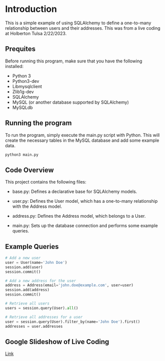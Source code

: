 # Introduction

This is a simple example of using SQLAlchemy to define a one-to-many relationship between users and their addresses. This was from a live coding at Holberton Tulsa 2/22/2023.

## Prequites

Before running this program, make sure that you have the following installed:

* Python 3
* Python3-dev
* Libmysqlclient
* Zlib1g-dev
* SQLAlchemy
* MySQL (or another database supported by SQLAlchemy)
* MySQLdb


## Running the program

To run the program, simply execute the main.py script with Python. This will create the necessary tables in the MySQL database and add some example data.

```python
python3 main.py
```

## Code Overview

This project contains the following files:

* base.py: Defines a declarative base for SQLAlchemy models.

* user.py: Defines the User model, which has a one-to-many relationship with the Address model.

* address.py: Defines the Address model, which belongs to a User.

* main.py: Sets up the database connection and performs some example queries.

## Example Queries

```python
# Add a new user
user = User(name='John Doe')
session.add(user)
session.commit()

# Add a new address for the user
address = Address(email='john.doe@example.com', user=user)
session.add(address)
session.commit()

# Retrieve all users
users = session.query(User).all()

# Retrieve all addresses for a user
user = session.query(User).filter_by(name='John Doe').first()
addresses = user.addresses
```

## Google Slideshow of Live Coding

[Link](https://docs.google.com/presentation/d/11I-0CjejzrqTU7Eafj2RglBTIIZBHyVnnpJl2KLfhGA/edit?usp=sharing)
